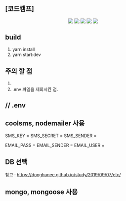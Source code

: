## [코드캠프]
<div align=center>
<img src="https://img.shields.io/badge/nestjs-E0234E?style=for-the-badge&logo=nestjs&logoColor=white"/>
<img src="https://img.shields.io/badge/Node.js-43853D?style=for-the-badge&logo=node.js&logoColor=white"/>
<img src="https://img.shields.io/badge/JavaScript-F7DF1E?style=for-the-badge&logo=JavaScript&logoColor=white"/>
<img src="https://img.shields.io/badge/docker-%230db7ed.svg?style=for-the-badge&logo=docker&logoColor=white"/>
<img src="https://img.shields.io/badge/restapi-1DA456?style=for-the-badge&logo=rest&logoColor=white"/>
</div>

## build
1. yarn install
2. yarn start:dev



## 주의 할 점
1. 
2. .env 파일을 제외시킨 점.

## // .env
## coolsms, nodemailer 사용 
SMS_KEY = 
SMS_SECRET = 
SMS_SENDER = 

EMAIL_PASS = 
EMAIL_SENDER = 
EMAIL_USER = 

## DB 선택
참고 : https://donghunee.github.io/study/2019/09/07/etc/
## mongo, mongoose 사용
